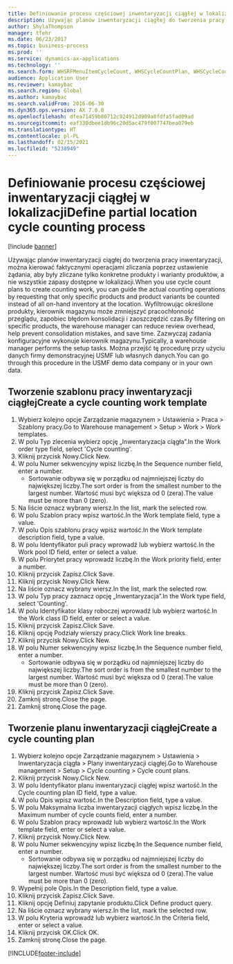 ```yaml
---
title: Definiowanie procesu częściowej inwentaryzacji ciągłej w lokalizacji
description: Używając planów inwentaryzacji ciągłej do tworzenia pracy inwentaryzacji, można kierować faktycznymi operacjami zliczania poprzez ustawienie żądania, aby były zliczane tylko konkretne produkty i warianty produktów, a nie wszystkie zapasy dostępne w lokalizacji.
author: ShylaThompson
manager: tfehr
ms.date: 06/23/2017
ms.topic: business-process
ms.prod: ''
ms.service: dynamics-ax-applications
ms.technology: ''
ms.search.form: WHSRFMenuItemCycleCount, WHSCycleCountPlan, WHSCycleCountPlanListPage, WHSWorkTemplateTable
audience: Application User
ms.reviewer: kamaybac
ms.search.region: Global
ms.author: kamaybac
ms.search.validFrom: 2016-06-30
ms.dyn365.ops.version: AX 7.0.0
ms.openlocfilehash: dfea71459b80712c924912d909a0fdfa5fad09ad
ms.sourcegitcommit: eaf330dbee1db96c20d5ac479f007747bea079eb
ms.translationtype: HT
ms.contentlocale: pl-PL
ms.lasthandoff: 02/15/2021
ms.locfileid: "5238949"
---
```

# <a name="define-partial-location-cycle-counting-process"></a><span data-ttu-id="5f905-103">Definiowanie procesu częściowej inwentaryzacji ciągłej w lokalizacji</span><span class="sxs-lookup"><span data-stu-id="5f905-103">Define partial location cycle counting process</span></span> 

[!include [banner](../../includes/banner.md)]

<span data-ttu-id="5f905-104">Używając planów inwentaryzacji ciągłej do tworzenia pracy inwentaryzacji, można kierować faktycznymi operacjami zliczania poprzez ustawienie żądania, aby były zliczane tylko konkretne produkty i warianty produktów, a nie wszystkie zapasy dostępne w lokalizacji.</span><span class="sxs-lookup"><span data-stu-id="5f905-104">When you use cycle count plans to create counting work, you can guide the actual counting operations by requesting that only specific products and product variants be counted instead of all on-hand inventory at the location.</span></span> <span data-ttu-id="5f905-105">Wyfiltrowując określone produkty, kierownik magazynu może zmniejszyć pracochłonność przeglądu, zapobiec błędom konsolidacji i zaoszczędzić czas.</span><span class="sxs-lookup"><span data-stu-id="5f905-105">By filtering on specific products, the warehouse manager can reduce review overhead, help prevent consolidation mistakes, and save time.</span></span> <span data-ttu-id="5f905-106">Zazwyczaj zadania konfiguracyjne wykonuje kierownik magazynu.</span><span class="sxs-lookup"><span data-stu-id="5f905-106">Typically, a warehouse manager performs the setup tasks.</span></span> <span data-ttu-id="5f905-107">Można przejść tę procedurę przy użyciu danych firmy demonstracyjnej USMF lub własnych danych.</span><span class="sxs-lookup"><span data-stu-id="5f905-107">You can go through this procedure in the USMF demo data company or in your own data.</span></span>


## <a name="create-a-cycle-counting-work-template"></a><span data-ttu-id="5f905-108">Tworzenie szablonu pracy inwentaryzacji ciągłej</span><span class="sxs-lookup"><span data-stu-id="5f905-108">Create a cycle counting work template</span></span>
1. <span data-ttu-id="5f905-109">Wybierz kolejno opcje Zarządzanie magazynem > Ustawienia > Praca > Szablony pracy.</span><span class="sxs-lookup"><span data-stu-id="5f905-109">Go to Warehouse management > Setup > Work > Work templates.</span></span>
2. <span data-ttu-id="5f905-110">W polu Typ zlecenia wybierz opcję „Inwentaryzacja ciągła”.</span><span class="sxs-lookup"><span data-stu-id="5f905-110">In the Work order type field, select 'Cycle counting'.</span></span>
3. <span data-ttu-id="5f905-111">Kliknij przycisk Nowy.</span><span class="sxs-lookup"><span data-stu-id="5f905-111">Click New.</span></span>
4. <span data-ttu-id="5f905-112">W polu Numer sekwencyjny wpisz liczbę.</span><span class="sxs-lookup"><span data-stu-id="5f905-112">In the Sequence number field, enter a number.</span></span>
    * <span data-ttu-id="5f905-113">Sortowanie odbywa się w porządku od najmniejszej liczby do największej liczby.</span><span class="sxs-lookup"><span data-stu-id="5f905-113">The sort order is from the smallest number to the largest number.</span></span> <span data-ttu-id="5f905-114">Wartość musi być większa od 0 (zera).</span><span class="sxs-lookup"><span data-stu-id="5f905-114">The value must be more than 0 (zero).</span></span>  
5. <span data-ttu-id="5f905-115">Na liście oznacz wybrany wiersz.</span><span class="sxs-lookup"><span data-stu-id="5f905-115">In the list, mark the selected row.</span></span>
6. <span data-ttu-id="5f905-116">W polu Szablon pracy wpisz wartość.</span><span class="sxs-lookup"><span data-stu-id="5f905-116">In the Work template field, type a value.</span></span>
7. <span data-ttu-id="5f905-117">W polu Opis szablonu pracy wpisz wartość.</span><span class="sxs-lookup"><span data-stu-id="5f905-117">In the Work template description field, type a value.</span></span>
8. <span data-ttu-id="5f905-118">W polu Identyfikator puli pracy wprowadź lub wybierz wartość.</span><span class="sxs-lookup"><span data-stu-id="5f905-118">In the Work pool ID field, enter or select a value.</span></span>
9. <span data-ttu-id="5f905-119">W polu Priorytet pracy wprowadź liczbę.</span><span class="sxs-lookup"><span data-stu-id="5f905-119">In the Work priority field, enter a number.</span></span>
10. <span data-ttu-id="5f905-120">Kliknij przycisk Zapisz.</span><span class="sxs-lookup"><span data-stu-id="5f905-120">Click Save.</span></span>
11. <span data-ttu-id="5f905-121">Kliknij przycisk Nowy.</span><span class="sxs-lookup"><span data-stu-id="5f905-121">Click New.</span></span>
12. <span data-ttu-id="5f905-122">Na liście oznacz wybrany wiersz.</span><span class="sxs-lookup"><span data-stu-id="5f905-122">In the list, mark the selected row.</span></span>
13. <span data-ttu-id="5f905-123">W polu Typ pracy zaznacz opcję „Inwentaryzacja”.</span><span class="sxs-lookup"><span data-stu-id="5f905-123">In the Work type field, select 'Counting'.</span></span>
14. <span data-ttu-id="5f905-124">W polu Identyfikator klasy roboczej wprowadź lub wybierz wartość.</span><span class="sxs-lookup"><span data-stu-id="5f905-124">In the Work class ID field, enter or select a value.</span></span>
15. <span data-ttu-id="5f905-125">Kliknij przycisk Zapisz.</span><span class="sxs-lookup"><span data-stu-id="5f905-125">Click Save.</span></span>
16. <span data-ttu-id="5f905-126">Kliknij opcję Podziały wierszy pracy.</span><span class="sxs-lookup"><span data-stu-id="5f905-126">Click Work line breaks.</span></span>
17. <span data-ttu-id="5f905-127">Kliknij przycisk Nowy.</span><span class="sxs-lookup"><span data-stu-id="5f905-127">Click New.</span></span>
18. <span data-ttu-id="5f905-128">W polu Numer sekwencyjny wpisz liczbę.</span><span class="sxs-lookup"><span data-stu-id="5f905-128">In the Sequence number field, enter a number.</span></span>
    * <span data-ttu-id="5f905-129">Sortowanie odbywa się w porządku od najmniejszej liczby do największej liczby.</span><span class="sxs-lookup"><span data-stu-id="5f905-129">The sort order is from the smallest number to the largest number.</span></span> <span data-ttu-id="5f905-130">Wartość musi być większa od 0 (zera).</span><span class="sxs-lookup"><span data-stu-id="5f905-130">The value must be more than 0 (zero).</span></span>  
19. <span data-ttu-id="5f905-131">Kliknij przycisk Zapisz.</span><span class="sxs-lookup"><span data-stu-id="5f905-131">Click Save.</span></span>
20. <span data-ttu-id="5f905-132">Zamknij stronę.</span><span class="sxs-lookup"><span data-stu-id="5f905-132">Close the page.</span></span>
21. <span data-ttu-id="5f905-133">Zamknij stronę.</span><span class="sxs-lookup"><span data-stu-id="5f905-133">Close the page.</span></span>

## <a name="create-a-cycle-counting-plan"></a><span data-ttu-id="5f905-134">Tworzenie planu inwentaryzacji ciągłej</span><span class="sxs-lookup"><span data-stu-id="5f905-134">Create a cycle counting plan</span></span>
1. <span data-ttu-id="5f905-135">Wybierz kolejno opcje Zarządzanie magazynem > Ustawienia > Inwentaryzacja ciągła > Plany inwentaryzacji ciągłej.</span><span class="sxs-lookup"><span data-stu-id="5f905-135">Go to Warehouse management > Setup > Cycle counting > Cycle count plans.</span></span>
2. <span data-ttu-id="5f905-136">Kliknij przycisk Nowy.</span><span class="sxs-lookup"><span data-stu-id="5f905-136">Click New.</span></span>
3. <span data-ttu-id="5f905-137">W polu Identyfikator planu inwentaryzacji ciągłej wpisz wartość.</span><span class="sxs-lookup"><span data-stu-id="5f905-137">In the Cycle counting plan ID field, type a value.</span></span>
4. <span data-ttu-id="5f905-138">W polu Opis wpisz wartość.</span><span class="sxs-lookup"><span data-stu-id="5f905-138">In the Description field, type a value.</span></span>
5. <span data-ttu-id="5f905-139">W polu Maksymalna liczba inwentaryzacji ciągłych wpisz liczbę.</span><span class="sxs-lookup"><span data-stu-id="5f905-139">In the Maximum number of cycle counts field, enter a number.</span></span>
6. <span data-ttu-id="5f905-140">W polu Szablon pracy wprowadź lub wybierz wartość.</span><span class="sxs-lookup"><span data-stu-id="5f905-140">In the Work template field, enter or select a value.</span></span>
7. <span data-ttu-id="5f905-141">Kliknij przycisk Nowy.</span><span class="sxs-lookup"><span data-stu-id="5f905-141">Click New.</span></span>
8. <span data-ttu-id="5f905-142">W polu Numer sekwencyjny wpisz liczbę.</span><span class="sxs-lookup"><span data-stu-id="5f905-142">In the Sequence number field, enter a number.</span></span>
    * <span data-ttu-id="5f905-143">Sortowanie odbywa się w porządku od najmniejszej liczby do największej liczby.</span><span class="sxs-lookup"><span data-stu-id="5f905-143">The sort order is from the smallest number to the largest number.</span></span> <span data-ttu-id="5f905-144">Wartość musi być większa od 0 (zera).</span><span class="sxs-lookup"><span data-stu-id="5f905-144">The value must be more than 0 (zero).</span></span>  
9. <span data-ttu-id="5f905-145">Wypełnij pole Opis.</span><span class="sxs-lookup"><span data-stu-id="5f905-145">In the Description field, type a value.</span></span>
10. <span data-ttu-id="5f905-146">Kliknij przycisk Zapisz.</span><span class="sxs-lookup"><span data-stu-id="5f905-146">Click Save.</span></span>
11. <span data-ttu-id="5f905-147">Kliknij opcję Definiuj zapytanie produktu.</span><span class="sxs-lookup"><span data-stu-id="5f905-147">Click Define product query.</span></span>
12. <span data-ttu-id="5f905-148">Na liście oznacz wybrany wiersz.</span><span class="sxs-lookup"><span data-stu-id="5f905-148">In the list, mark the selected row.</span></span>
13. <span data-ttu-id="5f905-149">W polu Kryteria wprowadź lub wybierz wartość.</span><span class="sxs-lookup"><span data-stu-id="5f905-149">In the Criteria field, enter or select a value.</span></span>
14. <span data-ttu-id="5f905-150">Kliknij przycisk OK.</span><span class="sxs-lookup"><span data-stu-id="5f905-150">Click OK.</span></span>
15. <span data-ttu-id="5f905-151">Zamknij stronę.</span><span class="sxs-lookup"><span data-stu-id="5f905-151">Close the page.</span></span>



[!INCLUDE[footer-include](../../../includes/footer-banner.md)]